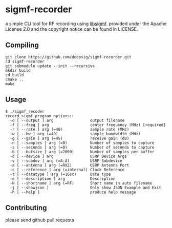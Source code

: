 
# sigmf-recorder

a simple CLI tool for RF recording using [libsigmf](https://github.com/deepsig/libsigmf).
provided under the Apache License 2.0 and the copyright notice can be found in LICENSE.

## Compiling
```
git clone https://github.com/deepsig/sigmf-recorder.git
cd sigmf-recorder
git submodule update --init --recursive
mkdir build
cd build
cmake ..
make
```

## Usage

```
$ ./sigmf_recoder
record_sigmf program options::
  -o [ --output ] arg                output filename
  -f [ --freq ] arg                  center frequency (MHz) [required]
  -r [ --rate ] arg (=40)            sample rate (MHz)
  -w [ --bw ] arg (=40)              sample bandwidth (MHz)
  -g [ --gain ] arg (=45)            receive gain (dB)
  -n [ --samples ] arg (=0)          Number of samples to capture
  -s [ --seconds ] arg (=0)          Number of seconds to capture
  -b [ --bufsize ] arg (=2000)       Number of samples per buffer
  -d [ --device ] arg                USRP Device Args
  -v [ --subdev ] arg (=A:A)         USRP Subdevice
  -a [ --antenna ] arg (=RX2)        USRP Antenna Port
  -c [ --reference ] arg (=internal) Clock Reference
  -t [ --datatype ] arg (=16sc)      Data type
  -e [ --description ] arg           Description
  -N [ --shortname ] arg (=RF)       Short name in auto filename
  -j [ --showjson ]                  Only show JSON Example and Exit
  -h [ --help ]                      produce help message
```

## Contributing

please send github pull requests
